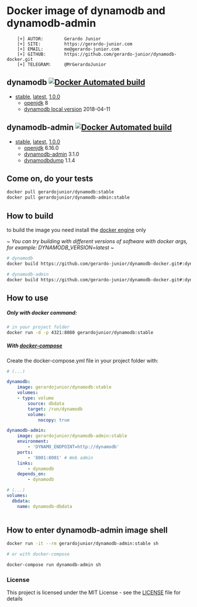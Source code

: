 # Docker image of dynamodb and dynamodb-admin

```
    [+] AUTOR:        Gerardo Junior
    [+] SITE:         https://gerardo-junior.com
    [+] EMAIL:        me@gerardo-junior.com
    [+] GITHUB:       https://github.com/gerardo-junior/dynamodb-docker.git
    [+] TELEGRAM:     @MrGerardoJunior
```

## dynamodb [![Docker Automated build](https://img.shields.io/docker/automated/jrottenberg/ffmpeg.svg)](https://hub.docker.com/r/gerardojunior/dynamodb/)
- [stable](https://github.com/gerardo-junior/dynamodb-docker/blob/master/dynamodb/Dockerfile), [latest](https://github.com/gerardo-junior/dynamodb-docker/blob/develop/dynamodb/Dockerfile), [1.0.0](https://github.com/gerardo-junior/dynamodb-docker/blob/1.0.0/dynamodb/Dockerfile)
  - [openjdk](https://openjdk.java.net/) 8
  - [dynamodb local version](https://docs.aws.amazon.com/amazondynamodb/latest/developerguide/DynamoDBLocal.DownloadingAndRunning.html) 2018-04-11

## dynamodb-admin [![Docker Automated build](https://img.shields.io/docker/automated/jrottenberg/ffmpeg.svg)](https://hub.docker.com/r/gerardojunior/dynamodb-admin/)
- [stable](https://github.com/gerardo-junior/dynamodb-docker/blob/master/dynamodb-admin/Dockerfile), [latest](https://github.com/gerardo-junior/dynamodb-docker/blob/develop/dynamodb-admin/Dockerfile), [1.0.0](https://github.com/gerardo-junior/dynamodb-docker/blob/1.0.0/dynamodb-admin/Dockerfile)
  - [openjdk](https://openjdk.java.net/) 6.16.0
  - [dynamodb-admin](https://github.com/aaronshaf/dynamodb-admin) 3.1.0
  - [dynamodbdump](https://github.com/bchew/dynamodump.git) 1.1.4

## Come on, do your tests

```bash
docker pull gerardojunior/dynamodb:stable
docker pull gerardojunior/dynamodb-admin:stable
```

## How to build

to build the image you need install the [docker engine](https://www.docker.com/) only

*~ You can try building with different versions of software with docker args, for example: DYNAMODB_VERSION=latest ~*
```bash
# dynamodb
docker build https://github.com/gerardo-junior/dynamodb-docker.git#:dynamodb --tag gerardojunior/dynamodb-admin

# dynamodb-admin
docker build https://github.com/gerardo-junior/dynamodb-docker.git#:dynamodb-admin --tag gerardojunior/dynamodb-admin
```
## How to use

##### Only with docker command:

```bash
# in your project folder
docker run -d -p 4321:8080 gerardojunior/dynamodb:stable
```
##### With [docker-compose](https://docs.docker.com/compose/)

Create the docker-compose.yml file  in your project folder with:

```yml
# (...)

dynamodb:
    image: gerardojunior/dynamodb:stable
    volumes:
    - type: volume
        source: dbdata
        target: /run/dynamodb
        volume:
            nocopy: true

dynamodb-admin:
    image: gerardojunior/dynamodb-admin:stable
    environment:
        - 'DYNAMO_ENDPOINT=http://dynamodb'
    ports:
        - '8001:8001' # Web admin
    links:
        - dynamodb
    depends_on:
        - dynamodb

# (...)
volumes:
  dbdata:
    name: dynamodb-dbdata
        
```

## How to enter dynamodb-admin image shell
 
```bash
docker run -it --rm gerardojunior/dynamodb-admin:stable sh

# or with docker-compose

docker-compose run dynamodb-admin sh
```

### License  
This project is licensed under the MIT License - see the [LICENSE](LICENSE) file for details
